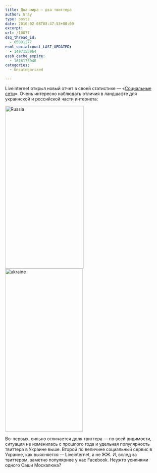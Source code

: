 ```yaml
---
title: Два мира — два твиттера
author: Gray
type: posts
date: 2010-02-08T08:47:53+00:00
excerpt:
url: /10077
dsq_thread_id:
  - 65091277
esml_socialcount_LAST_UPDATED:
  - 1497153964
essb_cache_expire:
  - 1616175940
categories:
  - Uncategorized

---
```








Liveinternet открыл новый отчет в своей статистике — «[Социальные сети][1]». Очень интересно наблюдать отличия в ландшафте для украинской и российской части интернета:

[<img src="https://i2.wp.com/img.skitch.com/20100208-b4ihcx6krm1uc4djjdmyirufam.png?resize=253%2C523" alt="Russia" width="253" height="523" data-recalc-dims="1" />][2] [<img src="https://i1.wp.com/img.skitch.com/20100208-ks5ebutm4h6aahum685txe95ni.png?resize=250%2C525" alt="ukraine" width="250" height="525" data-recalc-dims="1" />][3]

<nobr>Во-первых</nobr>, сильно отличается доля твиттера — по всей видимости, ситуация не изменилась с прошлого года и удельная популярность твиттера в Украине выше. Второй по величине социальный сервис в Украине, как выясняется — Liveinternet, а не ЖЖ. И, вслед за твиттером, заметно популярнее у нас Facebook. Неужто усилиями одного Саши Москалюка?

 [1]: http://www.liveinternet.ru/stat/ru/socials.html
 [2]: http://www.liveinternet.ru/stat/ru/socials.html?slice=ru
 [3]: http://www.liveinternet.ru/stat/ru/socials.html?slice=ukr